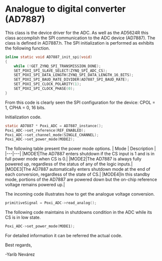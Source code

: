 # Analogue to digital converter (AD7887)

This class is the device driver for the ADC. As well as the AD5624R this class accomplish the SPI communication to the ADC device (AD7887). The class is defined in AD7887.h.
The SPI initialization is performed as exhibits the following function.

```C
inline static void AD7887_init_spi(void)
{
    while (!GET_ZYNQ_SPI_TRANSMISSION_DONE);
    SET_POXI_SPI_SLAVE_SELECT(ZYNQ_SPI_ADC_CS);
    SET_POXI_SPI_DATA_LENGTH(ZYNQ_SPI_DATA_LENGTH_16_BITS);
    SET_POXI_SPI_BAUD_RATE_DIVIDER(AD7887_SPI_BAUD_RATE);
    SET_POXI_SPI_CLOCK_POLARITY(1);
    SET_POXI_SPI_CLOCK_PHASE(0);
}
```

From this code is clearly seen the SPI configuration for the device: CPOL = 1, CPHA = 0, 16 bits.

Initialization code.
```C
static AD7887 * Poxi_ADC = AD7887_instance();
Poxi_ADC->set_reference(REF_ENABLED);
Poxi_ADC->set_channel_mode(SINGLE_CHANNEL);
Poxi_ADC->set_power_mode(MODE2);
```
The following table present the power mode options.
| Mode | Description |
|---|---|
|MODE1|The AD7887 enters shutdown if the CS input is 1 and is in full power mode when CS is 0.|
|MODE2|The AD7887 is always fully powered up, regardless of the status of any of the logic inputs.|
|MODE3|The AD7887 automatically enters shutdown mode at the end of each conversion, regardless of the state of CS.|
|MODE4|In this standby mode, portions of the AD7887 are powered down but the on-chip reference voltage remains powered up.|


The incoming code illustrates how to get the analogue voltage conversion.
```C
primitiveSignal = Poxi_ADC->read_analog();
```
 
The following code maintains in shutdowns condition in the ADC while its CS is in low state.
```C
Poxi_ADC->set_power_mode(MODE1);
```

For detailed information it can be referred the actual code.

Best regards,

-Yarib Nevárez
